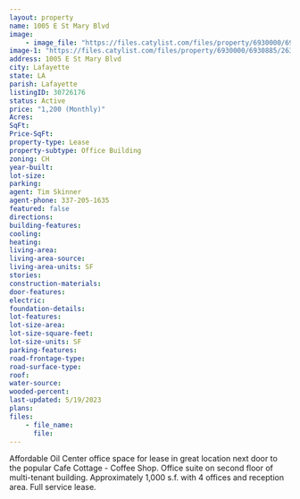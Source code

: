 ```yaml
---
layout: property
name: 1005 E St Mary Blvd
image:
    - image_file: "https://files.catylist.com/files/property/6930000/6930885/26350944_Common_Area_Entrance.jpg"
image-1: "https://files.catylist.com/files/property/6930000/6930885/26361969_Facade_.jpg"
address: 1005 E St Mary Blvd
city: Lafayette
state: LA
parish: Lafayette
listingID: 30726176
status: Active
price: "1,200 (Monthly)"
Acres:
SqFt:
Price-SqFt:
property-type: Lease
property-subtype: Office Building
zoning: CH
year-built:
lot-size:
parking:
agent: Tim Skinner
agent-phone: 337-205-1635
featured: false
directions:
building-features:
cooling:
heating:
living-area:
living-area-source:
living-area-units: SF
stories:
construction-materials:
door-features:
electric:
foundation-details:
lot-features:
lot-size-area:
lot-size-square-feet:
lot-size-units: SF
parking-features:
road-frontage-type:
road-surface-type:
roof:
water-source:
wooded-percent:
last-updated: 5/19/2023
plans:
files:
    - file_name:
      file:
---
```

Affordable Oil Center office space for lease in great location next door to the popular Cafe Cottage - Coffee Shop. Office suite on second floor of multi-tenant building. Approximately 1,000 s.f. with 4 offices and reception area. Full service lease.
